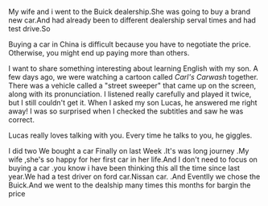 My wife and i went to the Buick dealership.She was going to buy a brand new car.And had already been to different dealership serval times and  had test  drive.So 


Buying a car in China is difficult because you have to negotiate the price. Otherwise, you might end up paying more than others.


I want to share something interesting about learning English with my son. A few days ago, we were watching a cartoon called _Carl's Carwash_ together. There was a vehicle called a "street sweeper" that came up on the screen, along with its pronunciation. I listened really carefully and played it twice, but I still couldn't get it. When I asked my son Lucas, he answered  me right away! I was so surprised when I checked the subtitles and saw he was correct.


Lucas really loves talking with you. Every time he talks to you, he giggles.

I did two
We bought a car Finally on last Week .It's was long journey .My wife ,she's so happy for her first car in her life.And I don't need to focus on buying a car .you know i have been thinking this all the time since last year.We had  a test driver on ford car.Nissan car. .And Eventlly we chose the Buick.And  we went to the  dealship many times  this months for bargin the price



